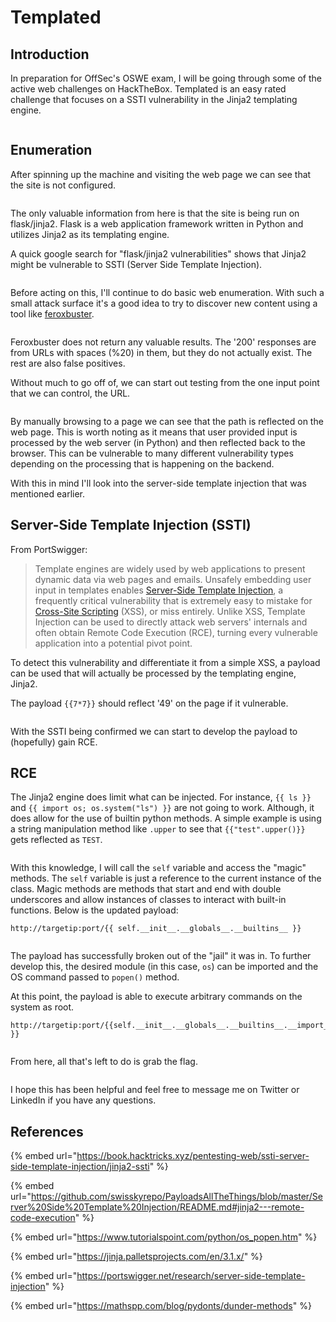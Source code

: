 # Templated

## Introduction

In preparation for OffSec's OSWE exam, I will be going through some of the active web challenges on HackTheBox. Templated is an easy rated challenge that focuses on a SSTI vulnerability in the Jinja2 templating engine.&#x20;

<figure><img src="../.gitbook/assets/image (26).png" alt=""><figcaption></figcaption></figure>

## Enumeration

After spinning up the machine and visiting the web page we can see that the site is not configured.

<figure><img src="../.gitbook/assets/image (27).png" alt=""><figcaption></figcaption></figure>

The only valuable information from here is that the site is being run on flask/jinja2. Flask is a web application framework written in Python and utilizes Jinja2 as its templating engine.&#x20;

A quick google search for "flask/jinja2 vulnerabilities" shows that Jinja2 might be vulnerable to SSTI (Server Side Template Injection).&#x20;

<figure><img src="../.gitbook/assets/image (9).png" alt=""><figcaption></figcaption></figure>

Before acting on this, I'll continue to do basic web enumeration. With such a small attack surface it's a good idea to try to discover new content using a tool like [feroxbuster](https://github.com/epi052/feroxbuster).&#x20;

<figure><img src="../.gitbook/assets/image (60).png" alt=""><figcaption></figcaption></figure>

Feroxbuster does not return any valuable results. The '200' responses are from URLs with spaces (%20) in them, but they do not actually exist. The rest are also false positives.&#x20;

Without much to go off of, we can start out testing from the one input point that we can control, the URL.&#x20;

<figure><img src="../.gitbook/assets/image (36).png" alt=""><figcaption></figcaption></figure>

By manually browsing to a page we can see that the path is reflected on the web page. This is worth noting as it means that user provided input is processed by the web server (in Python) and then reflected back to the browser. This can be vulnerable to many different vulnerability types depending on the processing that is happening on the backend.&#x20;

With this in mind I'll look into the server-side template injection that was mentioned earlier.

## Server-Side Template Injection (SSTI)

From PortSwigger:

> Template engines are widely used by web applications to present dynamic data via web pages and emails. Unsafely embedding user input in templates enables [Server-Side Template Injection](https://portswigger.net/web-security/server-side-template-injection), a frequently critical vulnerability that is extremely easy to mistake for [Cross-Site Scripting](https://portswigger.net/web-security/cross-site-scripting) (XSS), or miss entirely. Unlike XSS, Template Injection can be used to directly attack web servers' internals and often obtain Remote Code Execution (RCE), turning every vulnerable application into a potential pivot point.

To detect this vulnerability and differentiate it from a simple XSS,  a payload can be used that will actually be processed by the templating engine, Jinja2.

The payload `{{7*7}}` should reflect '49' on the page if it vulnerable.&#x20;

<figure><img src="../.gitbook/assets/image (3).png" alt=""><figcaption></figcaption></figure>

With the SSTI being confirmed we can start to develop the payload to (hopefully) gain RCE.&#x20;

## RCE

The Jinja2 engine does limit what can be injected. For instance, `{{ ls }}` and `{{ import os; os.system("ls") }}` are not going to work. Although, it does allow for the use of builtin python methods. A simple example is using a string manipulation method like `.upper` to see that `{{"test".upper()}}` gets reflected as `TEST`.&#x20;

<figure><img src="../.gitbook/assets/image (47).png" alt=""><figcaption></figcaption></figure>

With this knowledge, I will call the `self` variable and access the "magic" methods. The `self` variable is just a reference to the current instance of the class. Magic methods are methods that start and end with double underscores and allow instances of classes to interact with built-in functions. Below is the updated payload:

```
http://targetip:port/{{ self.__init__.__globals__.__builtins__ }}
```

<figure><img src="../.gitbook/assets/image (2).png" alt=""><figcaption></figcaption></figure>

The payload has successfully broken out of the "jail" it was in. To further develop this, the desired module (in this case, `os`) can be imported and the OS command passed to `popen()` method.&#x20;

At this point, the payload is able to execute arbitrary commands on the system as root.&#x20;

```
http://targetip:port/{{self.__init__.__globals__.__builtins__.__import__('os').popen('id').read() }}
```

<figure><img src="../.gitbook/assets/image (31).png" alt=""><figcaption></figcaption></figure>

From here, all that's left to do is grab the flag.

<figure><img src="../.gitbook/assets/image (56).png" alt=""><figcaption></figcaption></figure>

I hope this has been helpful and feel free to message me on Twitter or LinkedIn if you have any questions.&#x20;

## References

{% embed url="https://book.hacktricks.xyz/pentesting-web/ssti-server-side-template-injection/jinja2-ssti" %}

{% embed url="https://github.com/swisskyrepo/PayloadsAllTheThings/blob/master/Server%20Side%20Template%20Injection/README.md#jinja2---remote-code-execution" %}

{% embed url="https://www.tutorialspoint.com/python/os_popen.htm" %}

{% embed url="https://jinja.palletsprojects.com/en/3.1.x/" %}

{% embed url="https://portswigger.net/research/server-side-template-injection" %}

{% embed url="https://mathspp.com/blog/pydonts/dunder-methods" %}
